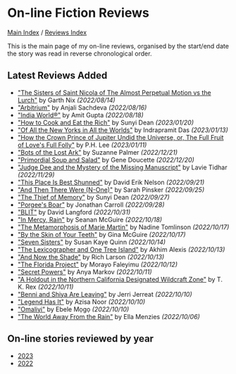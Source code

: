 # On-line Fiction Reviews

[Main Index](../../README.md) / [Reviews Index](../README.md)

This is the main page of my on-line reviews, organised by the start/end date the story was read in reverse chronological order.

## Latest Reviews Added
- ["The Sisters of Saint Nicola of The Almost Perpetual Motion vs the Lurch"](2022/20220814-TheSistersOfSaintNicola.md) by Garth Nix *(2022/08/14)*
- ["Arbitrium"](2022/20220816-Arbitrium.md) by Anjali Sachdeva *(2022/08/16)*
- ["India World®"](2022/20220818-IndiaWorld.md) by Amit Gupta *(2022/08/18)*
- ["How to Cook and Eat the Rich"](2023/20230120-HowToCookAndEatTheRich.md) by Sunyi Dean *(2023/01/20)*
- ["Of All the New Yorks in All the Worlds"](2023/20230113-OfAllTheNewYorksInAllTheWorlds.md) by Indrapramit Das *(2023/01/13)*
- ["How the Crown Prince of Jupiter Undid the Universe, or, The Full Fruit of Love's Full Folly"](2023/20230111-HowTheCrownPrinceOfJupiter.md) by P.H. Lee *(2023/01/11)*
- ["Bots of the Lost Ark"](2022/20221221-BotsOfTheLostArk.md) by Suzanne Palmer *(2022/12/21)*
- ["Primordial Soup and Salad"](2022/20221220-PrimordialSoupAndSalad.md) by Gene Doucette *(2022/12/20)*
- ["Judge Dee and the Mystery of the Missing Manuscript"](2022/20221128-JudgeDeeAndTheMysteryOfTheMissingManuscript.md) by Lavie Tidhar *(2022/11/29)*
- ["This Place Is Best Shunned"](2022/20220921-ThisPlaceIsBestShunned.md) by David Erik Nelson *(2022/09/21)*
- ["And Then There Were (N-One)"](2022/20220925-AndThenThereWereN-One.md) by Sarah Pinsker *(2022/09/25)*
- ["The Thief of Memory"](2022/20220927-TheThiefOfMemory.md) by Sunyi Dean *(2022/09/27)*
- ["Porgee's Boar"](2022/20220928-PorgeesBoar.md) by Jonathan Carroll *(2022/09/28)*
- ["BLIT"](2022/20221031-BLIT.md) by David Langford *(2022/10/31)*
- ["In Mercy, Rain"](2022/20221018-InMercyRain.md) by Seanan McGuire *(2022/10/18)*
- ["The Metamorphosis of Marie Martin"](2022/20221017-TheMetamorphosisOfMarieMartin.md) by Nadine Tomlinson *(2022/10/17)*
- ["By the Skin of Your Teeth"](2022/20221017-ByTheSkinOfYourTeeth.md) by Gina McGuire *(2022/10/17)*
- ["Seven Sisters"](2022/20221014-SevenSisters.md) by Susan Kaye Quinn *(2022/10/14)*
- ["The Lexicographer and One Tree Island"](2022/20221013-TheLexicographerAndOneTreeIsland.md) by Akhim Alexis *(2022/10/13)*
- ["And Now the Shade"](2022/20221013-AndNowTheShade.md) by Rich Larson *(2022/10/13)*
- ["The Florida Project"](2022/20221012-TheFloridaProject.md) by Morayo ​​Faleyimu *(2022/10/12)*
- ["Secret Powers"](2022/20221011-SecretPowers.md) by Anya Markov *(2022/10/11)*
- ["A Holdout in the Northern California Designated Wildcraft Zone"](2022/20221011-AHoldoutInTheNorthernCaliforniaDesignatedWildcraftZone.md) by T. K. Rex *(2022/10/11)*
- ["Benni and Shiya Are Leaving"](2022/20221010-BenniAndShiyaAreLeaving.md) by Jerri Jerreat *(2022/10/10)*
- ["Legend Has It"](2022/20221010-LegendHasIt.md) by Azisa Noor *(2022/10/10)*
- ["Omaliyi"](2022/20221010-Omaliyi.md) by Ebele Mọgọ *(2022/10/10)*
- ["The World Away From the Rain"](2022/20221006-TheWorldAwayFromRain.md) by Ella Menzies *(2022/10/06)*

## On-line stories reviewed by year
- [2023](2023/README.md)
- [2022](2022/README.md)
